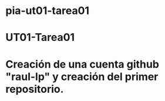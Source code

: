 # pia-ut01-tarea01
#
# UT01-Tarea01
# Creación de una cuenta github "raul-lp" y creación del primer repositorio.
#

